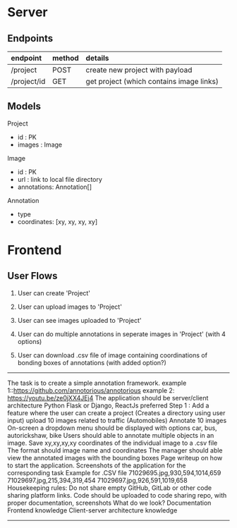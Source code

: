 # Server

## Endpoints

| endpoint    | method | details                                  |
| :---------- | :----- | :--------------------------------------- |
| /project    | POST   | create new project with payload          |
| /project/id | GET    | get project (which contains image links) |

## Models

Project

- id : PK
- images : Image

Image

- id : PK
- url : link to local file directory
- annotations: Annotation[]

Annotation

- type
- coordinates: [xy, xy, xy, xy]

# Frontend

## User Flows

1. User can create 'Project'
1. User can upload images to 'Project'
1. User can see images uploaded to 'Project'

1. User can do multiple annotations in seperate images in 'Project' (with 4 options)

1. User can download .csv file of image containing coordinations of bonding boxes of annotations (with added option?)

---

The task is to create a simple annotation framework.
example 1::https://github.com/annotorious/annotorious
example 2: https://youtu.be/ze0jXX4JEj4
The application should be server/client architecture
Python Flask or Django, ReactJs preferred
Step 1 :
Add a feature where the user can create a project (Creates a directory using user input)
upload 10 images related to traffic (Automobiles)
Annotate 10 images
On-screen a dropdown menu should be displayed with options car, bus, autorickshaw, bike
Users should able to annotate multiple objects in an image.
Save xy,xy,xy,xy coordinates of the individual image to a .csv file
The format should image name and coordinates
The manager should able view the annotated images with the bounding boxes
Page writeup on how to start the application.
Screenshots of the application for the corresponding task
Example for .CSV file
71029695.jpg,930,594,1014,659
71029697.jpg,215,394,319,454
71029697.jpg,926,591,1019,658
Housekeeping rules:
Do not share empty GitHub, GitLab or other code sharing platform links.
Code should be uploaded to code sharing repo, with proper documentation, screenshots
What do we look?
Documentation
Frontend knowledge
Client-server architecture knowledge

---
